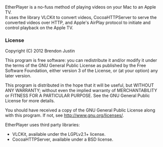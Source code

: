 EtherPlayer is a no-fuss method of playing videos on your Mac to an Apple TV.  
It uses the library VLCKit to convert videos, CocoaHTTPServer to serve 
the converted videos over HTTP, and Apple's AirPlay protocol to initiate 
and control playback on the Apple TV.

### License

Copyright (C) 2012  Brendon Justin

This program is free software: you can redistribute it and/or modify
it under the terms of the GNU General Public License as published by
the Free Software Foundation, either version 3 of the License, or
(at your option) any later version.

This program is distributed in the hope that it will be useful,
but WITHOUT ANY WARRANTY; without even the implied warranty of
MERCHANTABILITY or FITNESS FOR A PARTICULAR PURPOSE.  See the
GNU General Public License for more details.

You should have received a copy of the GNU General Public License
along with this program.  If not, see <http://www.gnu.org/licenses/>.

EtherPlayer uses third party libraries:
* VLCKit, available under the LGPLv2.1+ license.
* CocoaHTTPServer, available under a BSD license.